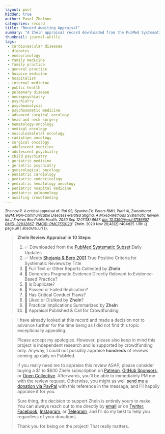 ```yaml
---
layout: post
hidden: true
author: Pavel Zhelnov
categories: record
title: "Record Awaiting Appraisal"
summary: "A Zheln appraisal record downloaded from the PubMed Systematic Subset daily updates."
thumbnail: journal-whills
tags:
 - cardiovascular diseases
 - diabetes
 - endocrinology
 - family medicine
 - family practice
 - general practice
 - hospice medicine
 - hospitalist
 - internal medicine
 - public health
 - pulmonary disease
 - neuropsychiatry
 - psychiatry
 - psychoanalysis
 - psychosomatic medicine
 - advanced surgical oncology
 - head and neck surgery
 - hematology-oncology
 - medical oncology
 - musculoskeletal oncology
 - radiation oncology
 - surgical oncology
 - adolescent medicine
 - adolescent psychiatry
 - child psychiatry
 - geriatric medicine
 - geriatric psychiatry
 - gynecological oncology
 - pediatric cardiology
 - pediatric endocrinology
 - pediatric hematology oncology
 - pediatric hospital medicine
 - pediatric pulmonology
 - awaiting crowdfunding
---
```


<small id="citation">Zhelnov P. A critical appraisal of _‘Rai SS, Syurina EV, Peters RMH, Putri AI, Zweekhorst MBM. Non-Communicable Diseases-Related Stigma: A Mixed-Methods Systematic Review. Int J Environ Res Public Health. 2020 Sep 12;17(18):6657. [doi: 10.3390/ijerph17186657](https://doi.org/10.3390/ijerph17186657). [PMID: 32932667](https://pubmed.gov/32932667); [PMCID: PMC7559120](https://ncbi.nlm.nih.gov/pmc/PMC7559120)’._ Zheln. 2020 Nov 28;48(2):r404d25. URI: {{ page.url | absolute_url }}.</small>

> **Zheln Review Appraisal in 10 Steps:**
>
> 1. ✅ Downloaded from the [PubMed Systematic Subset](https://github.com/p1m-ortho/qs-global-ortho-search-queries/blob/global-sr-query/README.md) Daily Updates
> 2. ✅ Meets [Shojania & Bero 2001](https://www.researchgate.net/publication/11820967_Taking_Advantage_of_the_Explosion_of_Systematic_Reviews_An_Efficient_MEDLINE_Search_Strategy) True Positive Criteria for Systematic Reviews by Title
> 3. 🔄 Full Text or Other Reports Collected by **Zheln**
> 4. 🔄 Generates Pragmatic Evidence Directly Relevant to Evidence-Based Practice?
> 5. 🔄 Is Duplicate?
> 6. 🔄 Passed or Failed Replication?
> 7. 🔄 Has Critical Conduct Flaws?
> 8. 🔄 Liked or Disliked by **Zheln**?
> 9. 🔄 Practical Implications Summarized by **Zheln**
> 10. 🔄 Appraisal Published & Call for Crowdfunding

> I have already looked at this record and made a decision not to advance further for the time being as I did not find this topic exceptionally appealing.
>
> Please accept my apologies. However, please also keep in mind this project is independent research and is supported by crowdfunding only. Anyway, I could not possibly appraise **hundreds** of reviews coming up daily on PubMed.
> 
> If you really need me to appraise this review ASAP, please consider buying a $1 to $600 Zheln subscription on [Patreon](https://patreon.com/zheln), [GitHub Sponsors](https://github.com/sponsors/drzhelnov), or [Open Collective](https://opencollective.com/zheln). Afterwards, you’ll be able to immediately PM me with the review request. Otherwise, you might as well [send me a donation via PayPal](https://paypal.me/pjelnov) with this reference in the message, and I’ll happily appraise it for you.
> 
> Sure thing, the decision to support Zheln is entirely yours to make. You can always reach out to me directly by [email](mailto:pavel@zheln.com) or on [Twitter](https://twitter.com/drzhelnov), [Facebook](https://facebook.com/drzhelnov), [Instagram](https://instagram.com/igzheln), or [Telegram](https://t.me/drzhelnov), and I’ll do my best to help you regardless of your donations.
> 
> Thank you for being on the project! That really matters.
